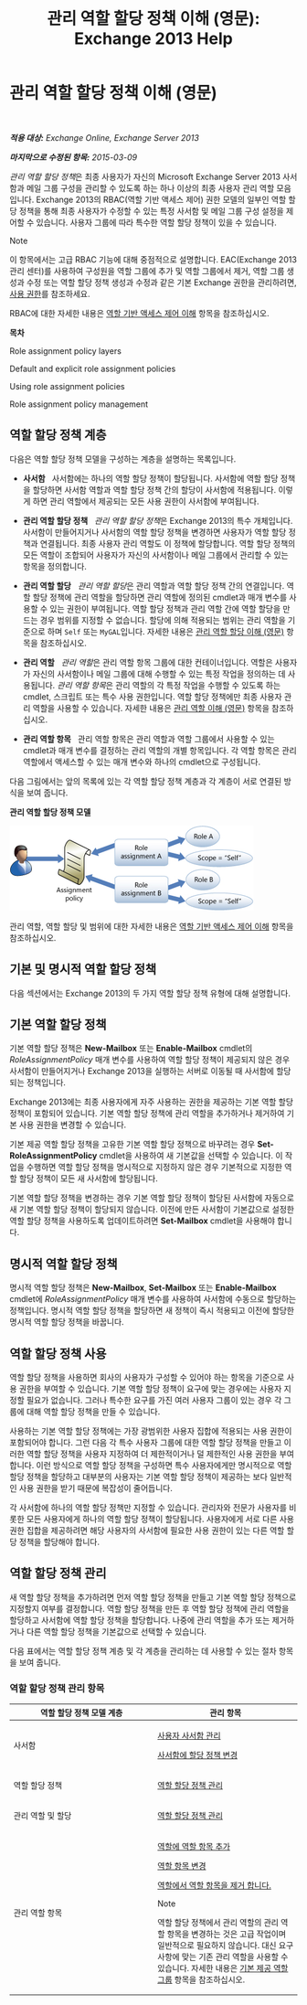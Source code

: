 ﻿---
title: '관리 역할 할당 정책 이해 (영문): Exchange 2013 Help'
TOCTitle: 관리 역할 할당 정책 이해 (영문)
ms:assetid: 25913e43-326a-4371-90b5-021a35f100fe
ms:mtpsurl: https://technet.microsoft.com/ko-kr/library/Dd638100(v=EXCHG.150)
ms:contentKeyID: 50482667
ms.date: 05/22/2018
mtps_version: v=EXCHG.150
ms.translationtype: MT
---

# 관리 역할 할당 정책 이해 (영문)

 

_**적용 대상:** Exchange Online, Exchange Server 2013_

_**마지막으로 수정된 항목:** 2015-03-09_

*관리 역할 할당 정책*은 최종 사용자가 자신의 Microsoft Exchange Server 2013 사서함과 메일 그룹 구성을 관리할 수 있도록 하는 하나 이상의 최종 사용자 관리 역할 모음입니다. Exchange 2013의 RBAC(역할 기반 액세스 제어) 권한 모델의 일부인 역할 할당 정책을 통해 최종 사용자가 수정할 수 있는 특정 사서함 및 메일 그룹 구성 설정을 제어할 수 있습니다. 사용자 그룹에 따라 특수한 역할 할당 정책이 있을 수 있습니다.


> [!NOTE]  
> 이 항목에서는 고급 RBAC 기능에 대해 중점적으로 설명합니다. EAC(Exchange 2013 관리 센터)를 사용하여 구성원을 역할 그룹에 추가 및 역할 그룹에서 제거, 역할 그룹 생성과 수정 또는 역할 할당 정책 생성과 수정과 같은 기본 Exchange 권한을 관리하려면, <A href="permissions-exchange-2013-help.md">사용 권한</A>를 참조하세요.



RBAC에 대한 자세한 내용은 [역할 기반 액세스 제어 이해](understanding-role-based-access-control-exchange-2013-help.md) 항목을 참조하십시오.

**목차**

Role assignment policy layers

Default and explicit role assignment policies

Using role assignment policies

Role assignment policy management

## 역할 할당 정책 계층

다음은 역할 할당 정책 모델을 구성하는 계층을 설명하는 목록입니다.

  - **사서함**   사서함에는 하나의 역할 할당 정책이 할당됩니다. 사서함에 역할 할당 정책을 할당하면 사서함 역할과 역할 할당 정책 간의 할당이 사서함에 적용됩니다. 이렇게 하면 관리 역할에서 제공되는 모든 사용 권한이 사서함에 부여됩니다.

  - **관리 역할 할당 정책**   *관리 역할 할당 정책*은 Exchange 2013의 특수 개체입니다. 사서함이 만들어지거나 사서함의 역할 할당 정책을 변경하면 사용자가 역할 할당 정책과 연결됩니다. 최종 사용자 관리 역할도 이 정책에 할당합니다. 역할 할당 정책의 모든 역할이 조합되어 사용자가 자신의 사서함이나 메일 그룹에서 관리할 수 있는 항목을 정의합니다.

  - **관리 역할 할당**   *관리 역할 할당*은 관리 역할과 역할 할당 정책 간의 연결입니다. 역할 할당 정책에 관리 역할을 할당하면 관리 역할에 정의된 cmdlet과 매개 변수를 사용할 수 있는 권한이 부여됩니다. 역할 할당 정책과 관리 역할 간에 역할 할당을 만드는 경우 범위를 지정할 수 없습니다. 할당에 의해 적용되는 범위는 관리 역할을 기준으로 하며 `Self` 또는 `MyGAL`입니다. 자세한 내용은 [관리 역할 할당 이해 (영문)](understanding-management-role-assignments-exchange-2013-help.md) 항목을 참조하십시오.

  - **관리 역할**   *관리 역할*은 관리 역할 항목 그룹에 대한 컨테이너입니다. 역할은 사용자가 자신의 사서함이나 메일 그룹에 대해 수행할 수 있는 특정 작업을 정의하는 데 사용됩니다. *관리 역할 항목*은 관리 역할의 각 특정 작업을 수행할 수 있도록 하는 cmdlet, 스크립트 또는 특수 사용 권한입니다. 역할 할당 정책에만 최종 사용자 관리 역할을 사용할 수 있습니다. 자세한 내용은 [관리 역할 이해 (영문)](understanding-management-roles-exchange-2013-help.md) 항목을 참조하십시오.

  - **관리 역할 항목**   관리 역할 항목은 관리 역할과 역할 그룹에서 사용할 수 있는 cmdlet과 매개 변수를 결정하는 관리 역할의 개별 항목입니다. 각 역할 항목은 관리 역할에서 액세스할 수 있는 매개 변수와 하나의 cmdlet으로 구성됩니다.

다음 그림에서는 앞의 목록에 있는 각 역할 할당 정책 계층과 각 계층이 서로 연결된 방식을 보여 줍니다.

**관리 역할 할당 정책 모델**

![역할 할당 모델 관계](images/Dd638100.7f7c11ca-0d61-464d-98a3-a9991ec811b5(EXCHG.150).jpg "역할 할당 모델 관계")

관리 역할, 역할 할당 및 범위에 대한 자세한 내용은 [역할 기반 액세스 제어 이해](understanding-role-based-access-control-exchange-2013-help.md) 항목을 참조하십시오.

## 기본 및 명시적 역할 할당 정책

다음 섹션에서는 Exchange 2013의 두 가지 역할 할당 정책 유형에 대해 설명합니다.

## 기본 역할 할당 정책

기본 역할 할당 정책은 **New-Mailbox** 또는 **Enable-Mailbox** cmdlet의 *RoleAssignmentPolicy* 매개 변수를 사용하여 역할 할당 정책이 제공되지 않은 경우 사서함이 만들어지거나 Exchange 2013을 실행하는 서버로 이동될 때 사서함에 할당되는 정책입니다.

Exchange 2013에는 최종 사용자에게 자주 사용하는 권한을 제공하는 기본 역할 할당 정책이 포함되어 있습니다. 기본 역할 할당 정책에 관리 역할을 추가하거나 제거하여 기본 사용 권한을 변경할 수 있습니다.

기본 제공 역할 할당 정책을 고유한 기본 역할 할당 정책으로 바꾸려는 경우 **Set-RoleAssignmentPolicy** cmdlet을 사용하여 새 기본값을 선택할 수 있습니다. 이 작업을 수행하면 역할 할당 정책을 명시적으로 지정하지 않은 경우 기본적으로 지정한 역할 할당 정책이 모든 새 사서함에 할당됩니다.

기본 역할 할당 정책을 변경하는 경우 기본 역할 할당 정책이 할당된 사서함에 자동으로 새 기본 역할 할당 정책이 할당되지 않습니다. 이전에 만든 사서함이 기본값으로 설정한 역할 할당 정책을 사용하도록 업데이트하려면 **Set-Mailbox** cmdlet을 사용해야 합니다.

## 명시적 역할 할당 정책

명시적 역할 할당 정책은 **New-Mailbox**, **Set-Mailbox** 또는 **Enable-Mailbox** cmdlet에 *RoleAssignmentPolicy* 매개 변수를 사용하여 사서함에 수동으로 할당하는 정책입니다. 명시적 역할 할당 정책을 할당하면 새 정책이 즉시 적용되고 이전에 할당한 명시적 역할 할당 정책을 바꿉니다.

## 역할 할당 정책 사용

역할 할당 정책을 사용하면 회사의 사용자가 구성할 수 있어야 하는 항목을 기준으로 사용 권한을 부여할 수 있습니다. 기본 역할 할당 정책이 요구에 맞는 경우에는 사용자 지정할 필요가 없습니다. 그러나 특수한 요구를 가진 여러 사용자 그룹이 있는 경우 각 그룹에 대해 역할 할당 정책을 만들 수 있습니다.

사용하는 기본 역할 할당 정책에는 가장 광범위한 사용자 집합에 적용되는 사용 권한이 포함되어야 합니다. 그런 다음 각 특수 사용자 그룹에 대한 역할 할당 정책을 만들고 이러한 역할 할당 정책을 사용자 지정하여 더 제한적이거나 덜 제한적인 사용 권한을 부여합니다. 이런 방식으로 역할 할당 정책을 구성하면 특수 사용자에게만 명시적으로 역할 할당 정책을 할당하고 대부분의 사용자는 기본 역할 할당 정책이 제공하는 보다 일반적인 사용 권한을 받기 때문에 복잡성이 줄어듭니다.

각 사서함에 하나의 역할 할당 정책만 지정할 수 있습니다. 관리자와 전문가 사용자를 비롯한 모든 사용자에게 하나의 역할 할당 정책이 할당됩니다. 사용자에게 서로 다른 사용 권한 집합을 제공하려면 해당 사용자의 사서함에 필요한 사용 권한이 있는 다른 역할 할당 정책을 할당해야 합니다.

## 역할 할당 정책 관리

새 역할 할당 정책을 추가하려면 먼저 역할 할당 정책을 만들고 기본 역할 할당 정책으로 지정할지 여부를 결정합니다. 역할 할당 정책을 만든 후 역할 할당 정책에 관리 역할을 할당하고 사서함에 역할 할당 정책을 할당합니다. 나중에 관리 역할을 추가 또는 제거하거나 다른 역할 할당 정책을 기본값으로 선택할 수 있습니다.

다음 표에서는 역할 할당 정책 계층 및 각 계층을 관리하는 데 사용할 수 있는 절차 항목을 보여 줍니다.

### 역할 할당 정책 관리 항목

<table>
<colgroup>
<col style="width: 50%" />
<col style="width: 50%" />
</colgroup>
<thead>
<tr class="header">
<th>역할 할당 정책 모델 계층</th>
<th>관리 항목</th>
</tr>
</thead>
<tbody>
<tr class="odd">
<td><p>사서함</p></td>
<td><p><a href="manage-user-mailboxes-exchange-2013-help.md">사용자 사서함 관리</a></p>
<p><a href="change-the-assignment-policy-on-a-mailbox-exchange-2013-help.md">사서함에 할당 정책 변경</a></p></td>
</tr>
<tr class="even">
<td><p>역할 할당 정책</p></td>
<td><p><a href="manage-role-assignment-policies-exchange-2013-help.md">역할 할당 정책 관리</a></p>
<p></p></td>
</tr>
<tr class="odd">
<td><p>관리 역할 및 할당</p></td>
<td><p><a href="manage-role-assignment-policies-exchange-2013-help.md">역할 할당 정책 관리</a></p>
<p></p></td>
</tr>
<tr class="even">
<td><p>관리 역할 항목</p></td>
<td><p><a href="add-a-role-entry-to-a-role-exchange-2013-help.md">역할에 역할 항목 추가</a></p>
<p><a href="change-a-role-entry-exchange-2013-help.md">역할 항목 변경</a></p>
<p><a href="remove-a-role-entry-from-a-role-exchange-2013-help.md">역할에서 역할 항목을 제거 합니다.</a></p>

> [!NOTE]  
> 역할 할당 정책에서 관리 역할의 관리 역할 항목을 변경하는 것은 고급 작업이며 일반적으로 필요하지 않습니다. 대신 요구 사항에 맞는 기존 관리 역할을 사용할 수 있습니다. 자세한 내용은 <A href="built-in-role-groups-exchange-2013-help.md">기본 제공 역할 그룹</A> 항목을 참조하십시오.


</td>
</tr>
</tbody>
</table>

